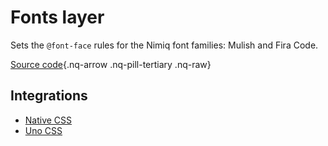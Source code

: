 # Fonts layer

Sets the `@font-face` rules for the Nimiq font families: Mulish and Fira Code.

[Source code](https://github.com/onmax/nimiq-ui/tree/main/packages/nimiq-css/src/css/fonts.css){.nq-arrow .nq-pill-tertiary .nq-raw}

## Integrations

- [Native CSS](../integrations/native-css.md)
- [Uno CSS](../integrations/unocss.md)
